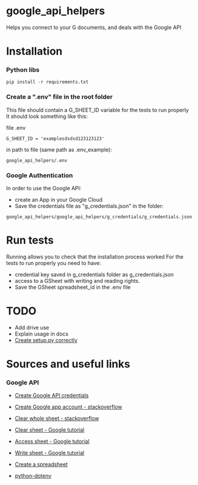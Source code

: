 google_api_helpers
===
Helps you connect to your G documents, and deals with the Google API

# Installation

### Python libs

```
pip install -r requirements.txt
```

### Create a ".env" file in the root folder

This file should contain a G_SHEET_ID variable for the tests to run properly
It should look something like this:

file .env

```
G_SHEET_ID = 'examplesdsdsd123123123'
```

in path to file (same path as .env_example):

```
google_api_helpers/.env
```

### Google Authentication

In order to use the Google API:

* create an App in your Google Cloud
* Save the credentials file as "g_credentials.json" in the folder:

```
google_api_helpers/google_api_helpers/g_credentials/g_credentials.json
```

# Run tests

Running allows you to check that the installation process worked
For the tests to run properly you need to have:

* credential key saved in g_credentials folder as g_credentials.json
* access to a GSheet with writing and reading rights.
* Save the GSheet spreadsheet_id in the .env file

# TODO

* Add drive use
* Explain usage in docs
* [Create setup.py correctly](https://setuptools.pypa.io/en/latest/setuptools.html#including-data-files)

# Sources and useful links

### Google API
* [Create Google API credentials](https://console.cloud.google.com/flows/enableapi?apiid=sheets.googleapis.com
)
* [Create Google app account - stackoverflow](https://stackoverflow.com/questions/74839142/google-sheet-api-request-had-insufficient-authentication-scopes/74956230#74956230)
* [Clear whole sheet - stackoverflow](https://stackoverflow.com/questions/58293066/using-python-to-clear-all-the-cell-values-in-google-sheet-before-adding-data/76023704#76023704)
* [Clear sheet - Google tutorial](https://developers.google.com/sheets/api/reference/rest/v4/spreadsheets.values/clear)
* [Access sheet - Google tutorial](https://developers.google.com/sheets/api/quickstart/python)
* [Write sheet - Google tutorial](https://developers.google.com/sheets/api/guides/values)
* [Create a spreadsheet](https://developers.google.com/sheets/api/guides/create)

* [python-dotenv](https://pypi.org/project/python-dotenv/)

